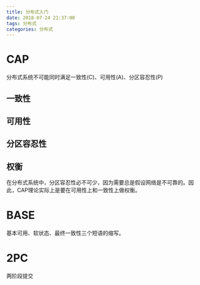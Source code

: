 ```yaml
---
title: 分布式入门
date: 2018-07-24 21:37:00
tags: 分布式
categories: 分布式
---
```


# CAP

分布式系统不可能同时满足一致性(C)、可用性(A)、分区容忍性(P)

## 一致性



## 可用性



## 分区容忍性



## 权衡

在分布式系统中，分区容忍性必不可少，因为需要总是假设网络是不可靠的。因此，CAP理论实际上是要在可用性上和一致性上做权衡。

# BASE

基本可用、软状态、最终一致性三个短语的缩写。

# 2PC

两阶段提交